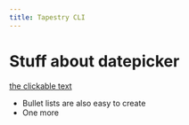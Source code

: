 ```yaml
---
title: Tapestry CLI
---
```


# Stuff about datepicker

[the clickable text](http://xlson.com/)

* Bullet lists are also easy to create
* One more
